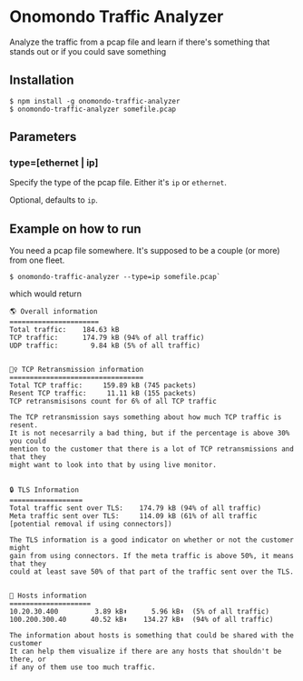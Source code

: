 # Onomondo Traffic Analyzer

Analyze the traffic from a pcap file and learn if there's something that stands out or if you could save something

## Installation

```
$ npm install -g onomondo-traffic-analyzer
$ onomondo-traffic-analyzer somefile.pcap
```

## Parameters

### type=[ethernet | ip]

Specify the type of the pcap file. Either it's `ip` or `ethernet`.

Optional, defaults to `ip`.

## Example on how to run

You need a pcap file somewhere. It's supposed to be a couple (or more) from one fleet.

```
$ onomondo-traffic-analyzer --type=ip somefile.pcap`
```

which would return

```
🌎 Overall information
======================
Total traffic:    184.63 kB
TCP traffic:      174.79 kB (94% of all traffic)
UDP traffic:        9.84 kB (5% of all traffic)


👯‍♀️ TCP Retransmission information
=================================
Total TCP traffic:     159.89 kB (745 packets)
Resent TCP traffic:     11.11 kB (155 packets)
TCP retransmisisons count for 6% of all TCP traffic

The TCP retransmission says something about how much TCP traffic is resent.
It is not necesarrily a bad thing, but if the percentage is above 30% you could
mention to the customer that there is a lot of TCP retransmissions and that they
might want to look into that by using live monitor.


🔒 TLS Information
==================
Total traffic sent over TLS:    174.79 kB (94% of all traffic)
Meta traffic sent over TLS:     114.09 kB (61% of all traffic [potential removal if using connectors])

The TLS information is a good indicator on whether or not the customer might
gain from using connectors. If the meta traffic is above 50%, it means that they
could at least save 50% of that part of the traffic sent over the TLS.


🚦 Hosts information
====================
10.20.30.400         3.89 kB⬆      5.96 kB⬇  (5% of all traffic)
100.200.300.40      40.52 kB⬆    134.27 kB⬇  (94% of all traffic)

The information about hosts is something that could be shared with the customer
It can help them visualize if there are any hosts that shouldn't be there, or
if any of them use too much traffic.
```
